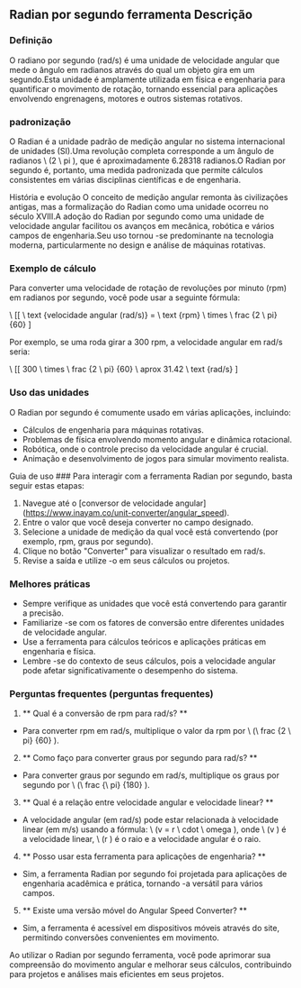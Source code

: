## Radian por segundo ferramenta Descrição

### Definição
O radiano por segundo (rad/s) é uma unidade de velocidade angular que mede o ângulo em radianos através do qual um objeto gira em um segundo.Esta unidade é amplamente utilizada em física e engenharia para quantificar o movimento de rotação, tornando essencial para aplicações envolvendo engrenagens, motores e outros sistemas rotativos.

### padronização
O Radian é a unidade padrão de medição angular no sistema internacional de unidades (SI).Uma revolução completa corresponde a um ângulo de radianos \ (2 \ pi \), que é aproximadamente 6.28318 radianos.O Radian por segundo é, portanto, uma medida padronizada que permite cálculos consistentes em várias disciplinas científicas e de engenharia.

História e evolução
O conceito de medição angular remonta às civilizações antigas, mas a formalização do Radian como uma unidade ocorreu no século XVIII.A adoção do Radian por segundo como uma unidade de velocidade angular facilitou os avanços em mecânica, robótica e vários campos de engenharia.Seu uso tornou -se predominante na tecnologia moderna, particularmente no design e análise de máquinas rotativas.

### Exemplo de cálculo
Para converter uma velocidade de rotação de revoluções por minuto (rpm) em radianos por segundo, você pode usar a seguinte fórmula:

\ [[
\ text {velocidade angular (rad/s)} = \ text {rpm} \ times \ frac {2 \ pi} {60}
\]

Por exemplo, se uma roda girar a 300 rpm, a velocidade angular em rad/s seria:

\ [[
300 \ times \ frac {2 \ pi} {60} \ aprox 31.42 \ text {rad/s}
\]

### Uso das unidades
O Radian por segundo é comumente usado em várias aplicações, incluindo:
- Cálculos de engenharia para máquinas rotativas.
- Problemas de física envolvendo momento angular e dinâmica rotacional.
- Robótica, onde o controle preciso da velocidade angular é crucial.
- Animação e desenvolvimento de jogos para simular movimento realista.

Guia de uso ###
Para interagir com a ferramenta Radian por segundo, basta seguir estas etapas:
1. Navegue até o [conversor de velocidade angular] (https://www.inayam.co/unit-converter/angular_speed).
2. Entre o valor que você deseja converter no campo designado.
3. Selecione a unidade de medição da qual você está convertendo (por exemplo, rpm, graus por segundo).
4. Clique no botão "Converter" para visualizar o resultado em rad/s.
5. Revise a saída e utilize -o em seus cálculos ou projetos.

### Melhores práticas
- Sempre verifique as unidades que você está convertendo para garantir a precisão.
- Familiarize -se com os fatores de conversão entre diferentes unidades de velocidade angular.
- Use a ferramenta para cálculos teóricos e aplicações práticas em engenharia e física.
- Lembre -se do contexto de seus cálculos, pois a velocidade angular pode afetar significativamente o desempenho do sistema.

### Perguntas frequentes (perguntas frequentes)

1. ** Qual é a conversão de rpm para rad/s? **
- Para converter rpm em rad/s, multiplique o valor da rpm por \ (\ frac {2 \ pi} {60} \).

2. ** Como faço para converter graus por segundo para rad/s? **
- Para converter graus por segundo em rad/s, multiplique os graus por segundo por \ (\ frac {\ pi} {180} \).

3. ** Qual é a relação entre velocidade angular e velocidade linear? **
- A velocidade angular (em rad/s) pode estar relacionada à velocidade linear (em m/s) usando a fórmula: \ (v = r \ cdot \ omega \), onde \ (v \) é a velocidade linear, \ (r \) é o raio e a velocidade angular é o raio.

4. ** Posso usar esta ferramenta para aplicações de engenharia? **
- Sim, a ferramenta Radian por segundo foi projetada para aplicações de engenharia acadêmica e prática, tornando -a versátil para vários campos.

5. ** Existe uma versão móvel do Angular Speed ​​Converter? **
- Sim, a ferramenta é acessível em dispositivos móveis através do site, permitindo conversões convenientes em movimento.

Ao utilizar o Radian por segundo ferramenta, você pode aprimorar sua compreensão do movimento angular e melhorar seus cálculos, contribuindo para projetos e análises mais eficientes em seus projetos.